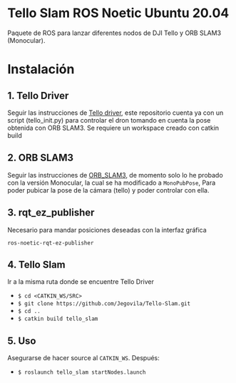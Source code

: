 # Tello Slam ROS Noetic Ubuntu 20.04

Paquete de ROS para lanzar diferentes nodos de DJI Tello y ORB SLAM3 (Monocular). 

# Instalación

## 1. Tello Driver

Seguir las instrucciones de [Tello driver](https://github.com/Jegovila/tello_driver), este repositorio cuenta ya con un script (tello_init.py) para controlar el dron tomando en cuenta la pose obtenida con ORB SLAM3. Se requiere un workspace creado con catkin build

## 2. ORB SLAM3

Seguir las instrucciones de [ORB_SLAM3](https://github.com/Jegovila/ORB_SLAM3), de momento solo lo he probado con la versión Monocular, la cual se ha modificado a `MonoPubPose`, Para poder pubicar la pose de la cámara (tello) y poder controlar con ella. 

## 3. rqt_ez_publisher

Necesario para mandar posiciones deseadas con la interfaz gráfica
```
ros-noetic-rqt-ez-publisher
```

## 4. Tello Slam

Ir a la misma ruta donde se encuentre Tello Driver

* `$ cd <CATKIN_WS/SRC>`
* `$ git clone https://github.com/Jegovila/Tello-Slam.git`
* `$ cd ..`
* `$ catkin build tello_slam`

## 5. Uso

Asegurarse de hacer source al `CATKIN_WS`. Después:

* `$ roslaunch tello_slam startNodes.launch`


